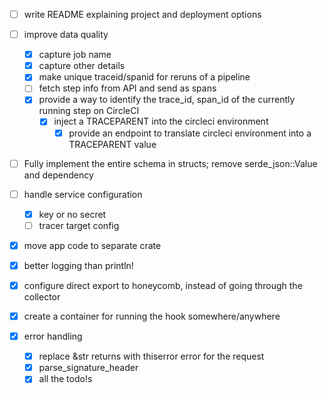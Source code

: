 * [ ] write README explaining project and deployment options

* [ ] improve data quality
    * [x] capture job name
    * [x] capture other details
    * [x] make unique traceid/spanid for reruns of a pipeline
    * [ ] fetch step info from API and send as spans
    * [x] provide a way to identify the trace_id, span_id of the currently running step on CircleCI
        * [x] inject a TRACEPARENT into the circleci environment
            * [x] provide an endpoint to translate circleci environment into a TRACEPARENT value
* [ ] Fully implement the entire schema in structs; remove serde_json::Value and dependency
* [ ] handle service configuration
    * [x] key or no secret
    * [ ] tracer target config

* [x] move app code to separate crate
* [x] better logging than println!
* [x] configure direct export to honeycomb, instead of going through the collector
* [x] create a container for running the hook somewhere/anywhere
* [x] error handling
    * [x] replace &str returns with thiserror error for the request
    * [x] parse_signature_header
    * [x] all the todo!s
